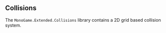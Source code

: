 
## Collisions
The `MonoGame.Extended.Collisions` library contains a 2D grid based collision system.